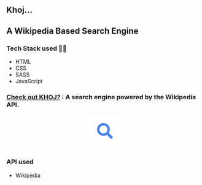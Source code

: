 ## Khoj...
## A Wikipedia Based Search Engine

### Tech Stack used 👨‍💻
- HTML
- CSS
- SASS
- JavaScript

### [Check out KHOJ?](#) :  A search engine powered by the Wikipedia API.
<p align="center">
  <img src="icon.png" />
</p>


### API used
- Wikipedia
